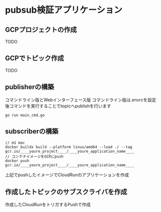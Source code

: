 # pubsub検証アプリケーション

## GCPプロジェクトの作成

TODO

## GCPでトピック作成

TODO

## publisherの構築

コマンドライン版とWebインターフェース版
コマンドライン版は.envrcを設定後コマンドを実行することでtopicへpublishを行います
```
go run main_cmd.go
```

## subscriberの構築

```
// m1 mac
docker buildx build --platform linux/amd64 --load ./ --tag gcr.io/____youre_project____/____youre_application_name____
// コンテナイメージをGCRにpush
docker push gcr.io/____youre_project____/____youre_application_name____
```

上記でpushしたイメージでCloudRunのアプリケーションを作成

## 作成したトピックのサブスクライバを作成

作成したCloudRunをトリガするPushで作成
